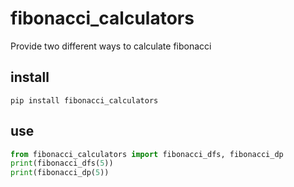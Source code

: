 # fibonacci_calculators
Provide two different ways to calculate fibonacci

## install
```shell
pip install fibonacci_calculators
```

## use
```python
from fibonacci_calculators import fibonacci_dfs, fibonacci_dp
print(fibonacci_dfs(5))
print(fibonacci_dp(5))
```